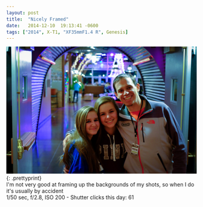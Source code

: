 ```yaml
---
layout: post
title:  "Nicely Framed"
date:   2014-12-10  19:13:41 -0600
tags: ["2014", X-T1, "XF35mmF1.4 R", Genesis]
---
```

![:title](/images/2014/2014_1210_DSCF0463.jpg)
{: .prettyprint}  
I'm not very good at framing up the backgrounds of my shots, so when I do it's usually by accident  
1/50 sec, f/2.8, ISO 200 - Shutter clicks this day: 61